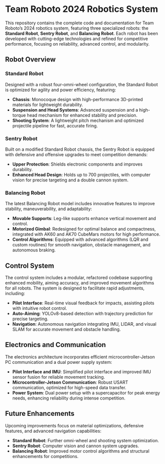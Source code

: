 # Team Roboto 2024 Robotics System

This repository contains the complete code and documentation for Team Roboto’s 2024 robotics system, featuring three specialized robots: the **Standard Robot**, **Sentry Robot**, and **Balancing Robot**. Each robot has been developed with cutting-edge technologies and refined for competitive performance, focusing on reliability, advanced control, and modularity.

## Robot Overview

### Standard Robot
Designed with a robust four-omni-wheel configuration, the Standard Robot is optimized for agility and power efficiency, featuring:
- **Chassis**: Monocoque design with high-performance 3D-printed materials for lightweight durability.
- **Suspension and Head Systems**: Advanced suspension and a high-torque head mechanism for enhanced stability and precision.
- **Shooting System**: A lightweight pitch mechanism and optimized projectile pipeline for fast, accurate firing.

### Sentry Robot
Built on a modified Standard Robot chassis, the Sentry Robot is equipped with defensive and offensive upgrades to meet competition demands:
- **Upper Protection**: Shields electronic components and improves durability.
- **Enhanced Head Design**: Holds up to 700 projectiles, with computer vision for precise targeting and a double cannon system.

### Balancing Robot
The latest Balancing Robot model includes innovative features to improve stability, maneuverability, and adaptability:
- **Movable Supports**: Leg-like supports enhance vertical movement and control.
- **Motorized Gimbal**: Redesigned for optimal balance and compactness, integrated with AK60 and AK70 CubeMars motors for high performance.
- **Control Algorithms**: Equipped with advanced algorithms (LQR and custom routines) for smooth navigation, obstacle management, and autonomous braking.

## Control System
The control system includes a modular, refactored codebase supporting enhanced mobility, aiming accuracy, and improved movement algorithms for all robots. The system is designed to facilitate rapid adjustments, including:
- **Pilot Interface**: Real-time visual feedback for impacts, assisting pilots with intuitive robot control.
- **Auto-Aiming**: YOLOv8-based detection with trajectory prediction for precise targeting.
- **Navigation**: Autonomous navigation integrating IMU, LIDAR, and visual SLAM for accurate movement and obstacle handling.

## Electronics and Communication
The electronics architecture incorporates efficient microcontroller-Jetson PC communication and a dual power supply system:
- **Pilot Interface and IMU**: Simplified pilot interface and improved IMU sensor fusion for reliable movement tracking.
- **Microcontroller-Jetson Communication**: Robust USART communication, optimized for high-speed data transfer.
- **Power System**: Dual power setup with a supercapacitor for peak energy needs, enhancing reliability during intense competition.

## Future Enhancements
Upcoming improvements focus on material optimizations, defensive features, and advanced navigation capabilities:
- **Standard Robot**: Further omni-wheel and shooting system optimization.
- **Sentry Robot**: Computer vision and cannon system upgrades.
- **Balancing Robot**: Improved motor control algorithms and structural enhancements for competitions.
